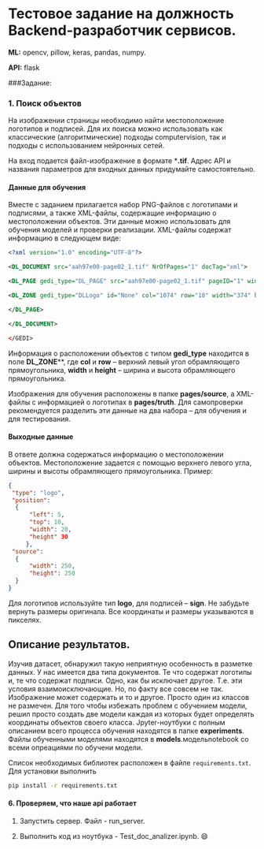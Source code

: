 # Тестовое задание на должность Backend-разработчик сервисов.

**ML:** opencv, pillow, keras, pandas, numpy.

**API:** flask

###Задание:

### 1. Поиск объектов

На изображении страницы необходимо найти местоположение логотипов и подписей. Для их поиска можно использовать как классические (алгоритмические) подходы computervision, так и подходы с использованием нейронных сетей.

На вход подается файл-изображение в формате ***.tif**. Адрес API и названия параметров для входных данных придумайте самостоятельно.

#### Данные для обучения

Вместе с заданием прилагается набор PNG-файлов с логотипами и подписями, а также XML-файлы, содержащие информацию о местоположении объектов. Эти данные можно использовать для обучения моделей и проверки реализации. XML-файлы содержат информацию в следующем виде:

``` xml
<?xml version="1.0" encoding="UTF-8"?>

<DL_DOCUMENT src="aah97e00-page02_1.tif" NrOfPages="1" docTag="xml">

<DL_PAGE gedi_type="DL_PAGE" src="aah97e00-page02_1.tif" pageID="1" width="2560" height="3296">

<DL_ZONE gedi_type="DLLogo" id="None" col="1074" row="18" width="374" height="219"> </DL_ZONE>

</DL_PAGE>

</DL_DOCUMENT>

</GEDI>
```

Информация о расположении объектов с типом **gedi_type** находится в поле **DL_ZONE****, где **col** и **row** – верхний левый угол обрамляющего прямоугольника, **width** и **height** – ширина и высота обрамляющего прямоугольника.

Изображения для обучения расположены в папке **pages/source**, а XML-файлы с информацией о логотипах в **pages/truth**. Для самопроверки рекомендуется разделить эти данные на два набора – для обучения и для тестирования.

#### Выходные данные

В ответе должна содержаться информацию о местоположении объектов. Местоположение задается с помощью верхнего левого угла, ширины и высоты обрамляющего прямоугольника. Пример:

``` json
{
 "type": "logo",
 "position": 
  {
      "left": 5,
      "top": 10,
      "width": 20,
      "height" 30
     },
 "source": 
  {
      "width": 250,
      "height": 250
  }
}
```

Для логотипов используйте тип **logo**, для подписей – **sign**. Не забудьте вернуть размеры оригинала. Все координаты и размеры указываются в пикселях.


## Описание результатов. 

Изучив датасет, обнаружил такую неприятную особенность в разметке данных.
У нас имеется два типа документов. Те что содержат логотипы и, те что содержат подписи. Одно, как бы исключает другое. Т.е. эти условия взаимоисключающие. Но, по факту все совсем не так. Изображение может содержать и то и другое. Просто один из классов не размечен. Для того чтобы избежать проблем с обучением модели, решил просто создать две модели каждая из которых будет определять координаты объектов своего класса.
Jpyter-ноутбуки с полным описанием всего процесса обучения находятся в папке **experiments**. Файлы обученными моделями находятся в **models**.модельnotebook со всеми опреациями по обучени модели. 

Список необходимых библиотек расположен в файле `requirements.txt`. 
Для установки выполнить

``` bash
pip install -r requirements.txt
```

#### 6. Проверяем, что наше api работает
1. Запустить сервер. Файл - run_server.

2. Выполнить код из ноутбука - Test_doc_analizer.ipynb. :smile:



